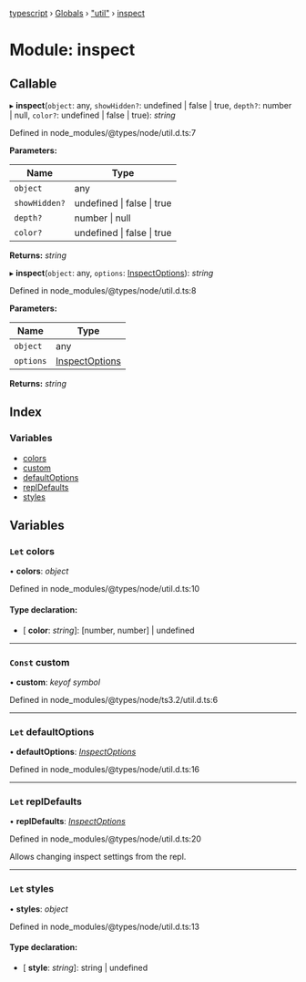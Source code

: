 [typescript](../README.md) › [Globals](../globals.md) › ["util"](_util_.md) › [inspect](_util_.inspect.md)

# Module: inspect

## Callable

▸ **inspect**(`object`: any, `showHidden?`: undefined | false | true, `depth?`: number | null, `color?`: undefined | false | true): *string*

Defined in node_modules/@types/node/util.d.ts:7

**Parameters:**

Name | Type |
------ | ------ |
`object` | any |
`showHidden?` | undefined &#124; false &#124; true |
`depth?` | number &#124; null |
`color?` | undefined &#124; false &#124; true |

**Returns:** *string*

▸ **inspect**(`object`: any, `options`: [InspectOptions](../interfaces/_util_.inspectoptions.md)): *string*

Defined in node_modules/@types/node/util.d.ts:8

**Parameters:**

Name | Type |
------ | ------ |
`object` | any |
`options` | [InspectOptions](../interfaces/_util_.inspectoptions.md) |

**Returns:** *string*

## Index

### Variables

* [colors](_util_.inspect.md#let-colors)
* [custom](_util_.inspect.md#const-custom)
* [defaultOptions](_util_.inspect.md#let-defaultoptions)
* [replDefaults](_util_.inspect.md#let-repldefaults)
* [styles](_util_.inspect.md#let-styles)

## Variables

### `Let` colors

• **colors**: *object*

Defined in node_modules/@types/node/util.d.ts:10

#### Type declaration:

* \[ **color**: *string*\]: [number, number] | undefined

___

### `Const` custom

• **custom**: *keyof symbol*

Defined in node_modules/@types/node/ts3.2/util.d.ts:6

___

### `Let` defaultOptions

• **defaultOptions**: *[InspectOptions](../interfaces/_util_.inspectoptions.md)*

Defined in node_modules/@types/node/util.d.ts:16

___

### `Let` replDefaults

• **replDefaults**: *[InspectOptions](../interfaces/_util_.inspectoptions.md)*

Defined in node_modules/@types/node/util.d.ts:20

Allows changing inspect settings from the repl.

___

### `Let` styles

• **styles**: *object*

Defined in node_modules/@types/node/util.d.ts:13

#### Type declaration:

* \[ **style**: *string*\]: string | undefined
